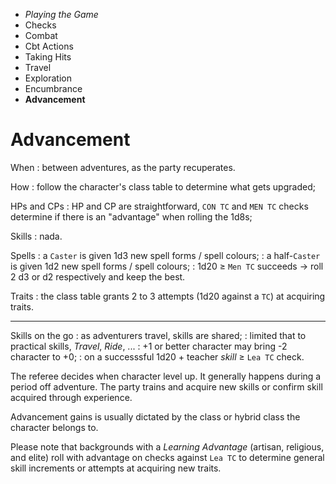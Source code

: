 
<!-- .margin.compass -->
* _Playing the Game_
* Checks
* Combat
* Cbt Actions
* Taking Hits
* Travel
* Exploration
* Encumbrance
* **Advancement**


# Advancement

When
: between adventures, as the party recuperates.

How
: follow the character's class table to determine what gets upgraded;

HPs and CPs
: HP and CP are straightforward, `CON TC` and `MEN TC` checks determine if there is an "advantage" when rolling the 1d8s;

Skills
: nada.

Spells
: a `Caster` is given 1d3 new spell forms / spell colours;
: a half-`Caster` is given 1d2 new spell forms / spell colours;
: 1d20 ≥ `Men TC` succeeds → roll 2 d3 or d2 respectively and keep the best.

Traits
: the class table grants 2 to 3 attempts (1d20 against a `TC`) at acquiring traits.

<hr/>

Skills on the go
: as adventurers travel, skills are shared;
: limited that to practical skills, _Travel_, _Ride_, ...
: +1 or better character may bring -2 character to +0;
: on a successsful 1d20 + teacher _skill_ ≥ `Lea TC` check.


<!-- RETURN -->

The referee decides when character level up. It generally happens during a period off adventure. The party trains and acquire new skills or confirm skill acquired through experience.

Advancement gains is usually dictated by the class or hybrid class the character belongs to.

Please note that backgrounds with a _Learning Advantage_ (artisan, religious, and elite) roll with advantage on checks against `Lea TC` to determine general skill increments or attempts at acquiring new traits.

